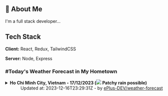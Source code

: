## 🚀 About Me
I'm a full stack developer...


## Tech Stack

**Client:** React, Redux, TailwindCSS

**Server:** Node, Express

### #Today's Weather Forecast in My Hometown



<details>
    <summary><b>Ho Chi Minh City, Vietnam - 17/12/2023 (<img src="https://cdn.weatherapi.com/weather/64x64/day/176.png" /> Patchy rain possible)</b>
    </summary>

    
<table>
    <tr>
        <th>Hour</th>
        <td>00:00</td><td>01:00</td><td>02:00</td><td>03:00</td><td>04:00</td><td>05:00</td><td>06:00</td><td>07:00</td><td>08:00</td><td>09:00</td><td>10:00</td><td>11:00</td><td>12:00</td><td>13:00</td><td>14:00</td><td>15:00</td><td>16:00</td><td>17:00</td><td>18:00</td><td>19:00</td><td>20:00</td><td>21:00</td><td>22:00</td><td>23:00</td>
    </tr>
    <tr>
        <th>Weather</th>
        <td><img src="https://cdn.weatherapi.com/weather/64x64/night/116.png"></img></td><td><img src="https://cdn.weatherapi.com/weather/64x64/night/116.png"></img></td><td><img src="https://cdn.weatherapi.com/weather/64x64/night/113.png"></img></td><td><img src="https://cdn.weatherapi.com/weather/64x64/night/113.png"></img></td><td><img src="https://cdn.weatherapi.com/weather/64x64/night/113.png"></img></td><td><img src="https://cdn.weatherapi.com/weather/64x64/night/113.png"></img></td><td><img src="https://cdn.weatherapi.com/weather/64x64/day/116.png"></img></td><td><img src="https://cdn.weatherapi.com/weather/64x64/day/113.png"></img></td><td><img src="https://cdn.weatherapi.com/weather/64x64/day/113.png"></img></td><td><img src="https://cdn.weatherapi.com/weather/64x64/day/113.png"></img></td><td><img src="https://cdn.weatherapi.com/weather/64x64/day/113.png"></img></td><td><img src="https://cdn.weatherapi.com/weather/64x64/day/113.png"></img></td><td><img src="https://cdn.weatherapi.com/weather/64x64/day/116.png"></img></td><td><img src="https://cdn.weatherapi.com/weather/64x64/day/176.png"></img></td><td><img src="https://cdn.weatherapi.com/weather/64x64/day/176.png"></img></td><td><img src="https://cdn.weatherapi.com/weather/64x64/day/116.png"></img></td><td><img src="https://cdn.weatherapi.com/weather/64x64/day/116.png"></img></td><td><img src="https://cdn.weatherapi.com/weather/64x64/day/116.png"></img></td><td><img src="https://cdn.weatherapi.com/weather/64x64/night/113.png"></img></td><td><img src="https://cdn.weatherapi.com/weather/64x64/night/176.png"></img></td><td><img src="https://cdn.weatherapi.com/weather/64x64/night/176.png"></img></td><td><img src="https://cdn.weatherapi.com/weather/64x64/night/176.png"></img></td><td><img src="https://cdn.weatherapi.com/weather/64x64/night/113.png"></img></td><td><img src="https://cdn.weatherapi.com/weather/64x64/night/113.png"></img></td>
    </tr>
    <tr>
        <th>Condition</th>
        <td width="200px">Partly cloudy</td><td width="200px">Partly cloudy</td><td width="200px">Clear</td><td width="200px">Clear</td><td width="200px">Clear</td><td width="200px">Clear</td><td width="200px">Partly cloudy</td><td width="200px">Sunny</td><td width="200px">Sunny</td><td width="200px">Sunny</td><td width="200px">Sunny</td><td width="200px">Sunny</td><td width="200px">Partly cloudy</td><td width="200px">Patchy rain possible</td><td width="200px">Patchy rain possible</td><td width="200px">Partly cloudy</td><td width="200px">Partly cloudy</td><td width="200px">Partly cloudy</td><td width="200px">Clear</td><td width="200px">Patchy rain possible</td><td width="200px">Patchy rain possible</td><td width="200px">Patchy rain possible</td><td width="200px">Clear</td><td width="200px">Clear</td>
    </tr>
    <tr>
        <th>Temperature</th>
        <td>26 °C</td><td>25.5 °C</td><td>25.1 °C</td><td>24.8 °C</td><td>24.6 °C</td><td>24.3 °C</td><td>25 °C</td><td>24.7 °C</td><td>26.7 °C</td><td>28.9 °C</td><td>31.1 °C</td><td>32.9 °C</td><td>34.2 °C</td><td>34 °C</td><td>33.1 °C</td><td>31.4 °C</td><td>30.2 °C</td><td>29.6 °C</td><td>28 °C</td><td>27 °C</td><td>26.1 °C</td><td>25.8 °C</td><td>25.8 °C</td><td>25.7 °C</td>
    </tr>
    <tr>
        <th>Wind</th>
        <td>5.8 kph</td><td>5 kph</td><td>6.8 kph</td><td>7.6 kph</td><td>8.6 kph</td><td>9.7 kph</td><td>6.8 kph</td><td>9.4 kph</td><td>9 kph</td><td>6.8 kph</td><td>4.7 kph</td><td>3.2 kph</td><td>2.9 kph</td><td>1.4 kph</td><td>1.8 kph</td><td>8.6 kph</td><td>15.1 kph</td><td>15.1 kph</td><td>13.3 kph</td><td>12.2 kph</td><td>9.7 kph</td><td>4.3 kph</td><td>3.2 kph</td><td>2.9 kph</td>
    </tr>
</table>

</details>

<div align="right">
    Updated at: 2023-12-16T23:29:31Z - by <a target="_blank"
        href="https://github.com/ePlus-DEV/weather-forecast">ePlus-DEV/weather-forecast</a>
</div>